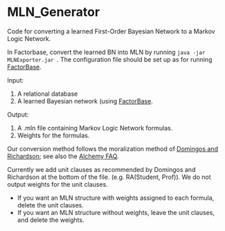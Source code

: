 # MLN_Generator
Code for converting a learned First-Order Bayesian Network to a Markov Logic Network.
 
In Factorbase, convert the learned BN into MLN by running `java -jar MLNExporter.jar `. The configuration file should be set up as for running [FactorBase](https://github.com/sfu-cl-lab/FactorBase).

Input: 

1. A relational database
2. A learned Bayesian network (using [FactorBase](https://github.com/sfu-cl-lab/FactorBase).

Output: 

1. A .mln file containing Markov Logic Network formulas. 
2. Weights for the formulas.

Our conversion method follows the moralization method of [Domingos and Richardson](http://citeseer.ist.psu.edu/viewdoc/summary?doi=10.1.1.6.717); see also the [Alchemy FAQ](http://alchemy.cs.washington.edu/faq/).

Currently we add unit clauses as recommended by Domingos and Richardson at the bottom of the file. (e.g. RA(Student, Prof)). We do not output weights for the unit clauses.

+ If you want an MLN structure with weights assigned to each formula, delete the unit clauses.
+ If you want an MLN structure without weights, leave the unit clauses, and delete the weights.

